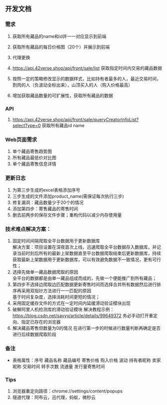 ## 开发文档
### 需求
1. 获取所有藏品的name和id并一一对应显示到前端
2. 获取所有藏品的每日价格图（20个）并展示到前端


4. 代理更换
5. https://api.42verse.shop/api/front/sale/list 获取指定时间内交易的藏品数据
6. 按照一定的策略修改显示的数据样式，比如持有者最多的人，最近交易时间，割肉的人（负波动全标出来），山顶买入的人（购入价格最高）
7. 增加获取藏品数量的可扩展性，获取所有藏品的数据
### API
1. https://api.42verse.shop/api/front/sale/queryCreatorInfoList?selectType=0 获取所有藏品id name  

### Web页面需求
1. 单个藏品寄售趋势图
2. 所有藏品最低价对比图
3. 单个藏品寄售信息详情
### 更新日志
1. 为第三步生成的excel表格添加序号
2. 三步生成的文件添加product_name(需保证每次执行三步)
3. 修复漏洞：藏品数量少于20个的情况
4. 添加第四步：寄售藏品的寄售时间
5. 删去前两步的保存文件步骤；重构代码以减少内存使用量
### 技术难点解决方案：
1. 固定时间间隔爬取全平台数据用于更新数据库  
解决方案：项目设置在深夜首次上线，迅速爬取全平台数据存入数据库，并记录当前时刻后所有的最新上架数据直至平台数据爬取结束后更新数据库，持续获取最新上架数据用于更新数据库，可以有效避免数据不一致情况，更有可行性；
2. 选择先做单一藏品数据爬取的原因  
全平台的数据都是由单一藏品组成而成的，先做一个便能推广到所有藏品；  
3. 第四步不选择边爬取边匹配数据更新寄售时间而选择合并所有数据然后进行排序再采用双指针方法进行一一匹配的原因  
基于时间复杂度，选择消耗时间更短的情况；
4. 采用固定缓存文件的方式在一定时间内延缓滑动验证模块出现
5. 破解阿里人机检测库的滑动验证模块
解决教程示例：https://blog.csdn.net/sayyy/article/details/99649372
务必手动打开重定向、指定已存在的浏览器
6. 解决藏品寄售但数量为0的情况
在进行第一步的时候进行数量判断再确定是否进行后续数据爬取阶段
### 备注
* 表格属性：序号 藏品名称 藏品编号 寄售价格 购入价格 波动 持有者昵称 卖家昵称 交易时间 转手次数 流通量 发行量寄售时间
### Tips
1. 浏览器重定向路径：chrome://settings/content/popups
2. 隧道代理：阿布云，迅代理，蚂蚁，微秒云